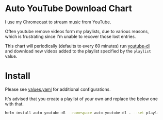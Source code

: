 # Auto YouTube Download Chart

I use my Chromecast to stream music from YouTube.

Often youtube remove videos form my playlists, due to various reasons, which is frustrating since I'm unable to recover those lost entries.

This chart will periodically (defaults to every 60 minutes) run [youtube-dl](https://github.com/ytdl-org/youtube-dl/) and download new videos added to the playlist specified by the `playlist` value.

# Install
Please see [values.yaml](values.yaml) for additional configurations.

It's advised that you create a playlist of your own and replace the below one with that.

```bash
helm install auto-youtube-dl --namespace auto-youtube-dl . --set playlist=https://www.youtube.com/playlist?list=PLcBvX39C5rUEum5mHo9gbEj0fEGuUvdI4
```
